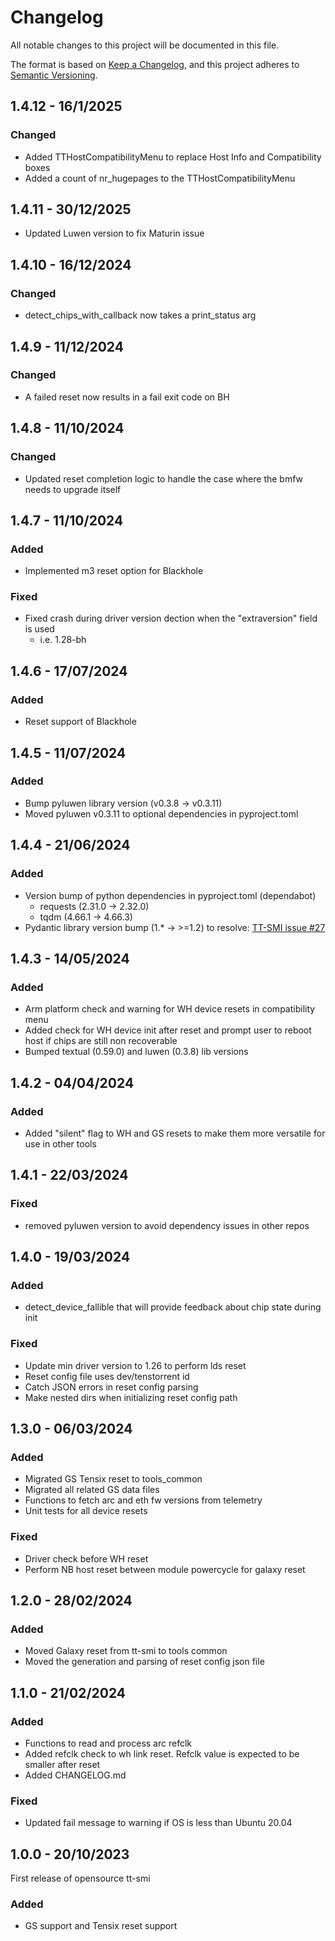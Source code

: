 # Changelog

All notable changes to this project will be documented in this file.

The format is based on [Keep a Changelog](https://keepachangelog.com/en/1.0.0/),
and this project adheres to [Semantic Versioning](https://semver.org/spec/v2.0.0.html).

## 1.4.12 - 16/1/2025
### Changed

- Added TTHostCompatibilityMenu to replace Host Info and Compatibility boxes
- Added a count of nr\_hugepages to the TTHostCompatibilityMenu

## 1.4.11 - 30/12/2025

- Updated Luwen version to fix Maturin issue

## 1.4.10 - 16/12/2024

### Changed
- detect\_chips\_with\_callback now takes a print\_status arg

## 1.4.9 - 11/12/2024

### Changed
- A failed reset now results in a fail exit code on BH

## 1.4.8 - 11/10/2024

### Changed
- Updated reset completion logic to handle the case where the bmfw needs to upgrade itself

## 1.4.7 - 11/10/2024

### Added
- Implemented m3 reset option for Blackhole

### Fixed
- Fixed crash during driver version dection when the "extraversion" field is used
    - i.e. 1.28-bh

## 1.4.6 - 17/07/2024

### Added
- Reset support of Blackhole

## 1.4.5 - 11/07/2024

### Added
- Bump pyluwen library version (v0.3.8 -> v0.3.11)
- Moved pyluwen v0.3.11 to optional dependencies in pyproject.toml

## 1.4.4 - 21/06/2024

### Added
- Version bump of python dependencies in pyproject.toml (dependabot)
    - requests (2.31.0 -> 2.32.0)
    - tqdm (4.66.1 -> 4.66.3)
- Pydantic library version bump (1.* -> >=1.2) to resolve: [TT-SMI issue #27](https://github.com/tenstorrent/tt-smi/issues/27)

## 1.4.3 - 14/05/2024

### Added
- Arm platform check and warning for WH device resets in compatibility menu
- Added check for WH device init after reset and prompt user to reboot host if chips are still non recoverable
- Bumped textual (0.59.0) and luwen (0.3.8) lib versions

## 1.4.2 - 04/04/2024

### Added
- Added "silent" flag to WH and GS resets to make them more versatile for use in other tools

## 1.4.1 - 22/03/2024

### Fixed
- removed pyluwen version to avoid dependency issues in other repos

## 1.4.0 - 19/03/2024

### Added
- detect_device_fallible that will provide feedback about chip state during init

### Fixed
- Update min driver version to 1.26 to perform lds reset
- Reset config file uses dev/tenstorrent id
- Catch JSON errors in reset config parsing
- Make nested dirs when initializing reset config path

## 1.3.0 - 06/03/2024

### Added
- Migrated GS Tensix reset to tools_common
- Migrated all related GS data files
- Functions to fetch arc and eth fw versions from telemetry
- Unit tests for all device resets

### Fixed
- Driver check before WH reset
- Perform NB host reset between module powercycle for galaxy reset

## 1.2.0 - 28/02/2024

### Added
- Moved Galaxy reset from tt-smi to tools common
- Moved the generation and parsing of reset config json file

## 1.1.0 - 21/02/2024

### Added
- Functions to read and process arc refclk
- Added refclk check to wh link reset. Refclk value is expected to be smaller after reset
- Added CHANGELOG.md

### Fixed
- Updated fail message to warning if OS is less than Ubuntu 20.04


## 1.0.0 - 20/10/2023

First release of opensource tt-smi

### Added
- GS support and Tensix reset support
